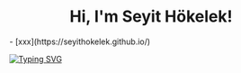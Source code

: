 <h1 align="center">Hi, I'm Seyit Hökelek!</h1>
- [xxx](https://seyithokelek.github.io/)

<a href="https://git.io/typing-svg"><img src="https://readme-typing-svg.demolab.com?font=Pixelify+Sans&pause=1000&color=F7230F&background=FFFFFF00&vCenter=true&width=435&lines=Attention%2C+Astronomer!" alt="Typing SVG" /></a>




